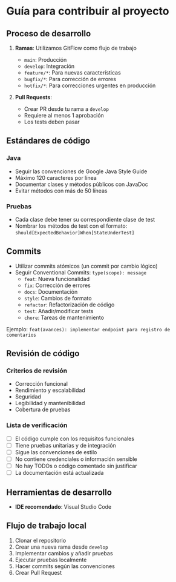 # Guía para contribuir al proyecto

## Proceso de desarrollo

1. **Ramas**: Utilizamos GitFlow como flujo de trabajo
   - `main`: Producción
   - `develop`: Integración
   - `feature/*`: Para nuevas características
   - `bugfix/*`: Para corrección de errores
   - `hotfix/*`: Para correcciones urgentes en producción

2. **Pull Requests**:
   - Crear PR desde tu rama a `develop`
   - Requiere al menos 1 aprobación
   - Los tests deben pasar

## Estándares de código

### Java
- Seguir las convenciones de Google Java Style Guide
- Máximo 120 caracteres por línea
- Documentar clases y métodos públicos con JavaDoc
- Evitar métodos con más de 50 líneas

### Pruebas
- Cada clase debe tener su correspondiente clase de test
- Nombrar los métodos de test con el formato: `should[ExpectedBehavior]When[StateUnderTest]`

## Commits

- Utilizar commits atómicos (un commit por cambio lógico)
- Seguir Conventional Commits: `type(scope): message`
  - `feat`: Nueva funcionalidad
  - `fix`: Corrección de errores
  - `docs`: Documentación
  - `style`: Cambios de formato
  - `refactor`: Refactorización de código
  - `test`: Añadir/modificar tests
  - `chore`: Tareas de mantenimiento

Ejemplo: `feat(avances): implementar endpoint para registro de comentarios`

## Revisión de código

### Criterios de revisión
- Corrección funcional
- Rendimiento y escalabilidad
- Seguridad
- Legibilidad y mantenibilidad
- Cobertura de pruebas

### Lista de verificación
- [ ] El código cumple con los requisitos funcionales
- [ ] Tiene pruebas unitarias y de integración
- [ ] Sigue las convenciones de estilo
- [ ] No contiene credenciales o información sensible
- [ ] No hay TODOs o código comentado sin justificar
- [ ] La documentación está actualizada

## Herramientas de desarrollo

- **IDE recomendado**: Visual Studio Code

## Flujo de trabajo local

1. Clonar el repositorio
2. Crear una nueva rama desde `develop`
3. Implementar cambios y añadir pruebas
4. Ejecutar pruebas localmente
5. Hacer commits según las convenciones
6. Crear Pull Request